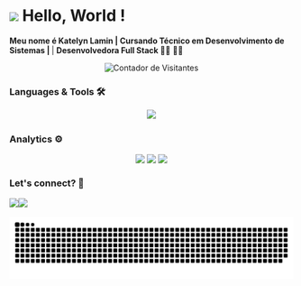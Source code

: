 <h1><img src="https://media.tenor.com/Z-TKT6ZVvx4AAAAi/dance.gif" width="30"/> Hello, World ! </h1>

<p align="center">

   <strong> Meu nome é Katelyn Lamin | Cursando Técnico em Desenvolvimento de Sistemas | </strong> | <strong> Desenvolvedora Full Stack 👩‍💻</strong> 👩‍💻
</p>

<div align="center"> <img src="https://estruyf-github.azurewebsites.net/api/VisitorHit?user=Katlamin&repo=Katlamin&countColor=blue" alt="Contador de Visitantes" /> </div>

### Languages & Tools 🛠  
<p align="center">
  <img src="https://skillicons.dev/icons?i=python,html,github,vscode,css" />
</p>

### Analytics ⚙️
<!-- STATS + STREAK -->
<div align="center"> <!-- Línguas mais usadas --> <img height="160" src="https://github-readme-stats.vercel.app/api/top-langs/?username=Katlamin&layout=compact&langs_count=8&theme=tokyonight&count_private=true"/> <!-- Estatísticas de commits (contribuições) --> <img height="160" src="https://github-readme-streak-stats.herokuapp.com/?user=Katlamin&hide_border=true&theme=tokyonight"/> <!-- Estatísticas gerais --> <img height="160" src="https://github-readme-stats.vercel.app/api?username=Katlamin&show_icons=true&count_private=true&theme=tokyonight"/> </div>

### Let's connect? 🤝 
<a href="mailto:katelyn.faria@gmail.com"><img src="https://img.shields.io/badge/Gmail-D14836?style=for-the-badge&logo=gmail&logoColor=white"  
href="[(https://www.linkedin.com/in/katelyn-lamin-694738373/)](https://www.linkedin.com/in/katelyn-lamin-694738373/)"><img src="https://img.shields.io/badge/LinkedIn-0077B5?style=for-the-badge&logo=linkedin&logoColor=white"/></a>     <p align="center">


  <img src="https://raw.githubusercontent.com/platane/snk/output/github-contribution-grid-snake.svg" alt="snake" />
</p>
